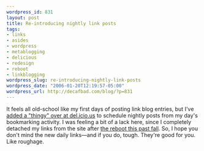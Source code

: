 ```yaml
--- 
wordpress_id: 831
layout: post
title: Re-introducing nightly link posts
tags: 
- links
- asides
- wordpress
- metablogging
- delicious
- redesign
- reboot
- linkblogging
wordpress_slug: re-introducing-nightly-link-posts
wordpress_date: "2006-01-20T12:19:57-05:00"
wordpress_url: http://decafbad.com/blog/?p=831
---
```

It feels all old-school like my first days of posting link blog entries, but I've [added a "thingy" over at del.icio.us][thingy] to schedule nightly posts from my day's bookmarking activity.  I was feeling a bit of a lack here, since I completely detached my links from the site after [the reboot this past fall][reboot].  So, I hope you don't mind the new daily links—and if you do, tough.  They're good for you.  Like roughage.

[thingy]: http://theory.isthereason.com/?p=499
[reboot]: http://decafbad.com/blog/2005/09/12/redesigninprogress

<!-- tags: delicious wordpress reboot redesign linkblogging metablogging links -->
